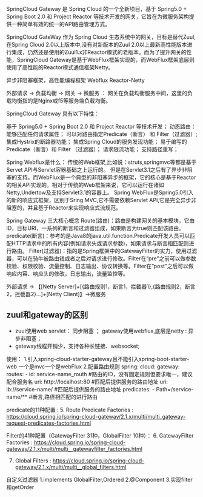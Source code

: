 SpringCloud Gateway 是 Spring Cloud 的一个全新项目，基于 Spring5.0 + Spring Boot 2.0 和 Project Reactor 等技术开发的网关，它旨在为微服务架构提供一种简单有效的统一的API路由管理方式。

SpringCloud GateWay 作为 Spring Cloud 生态系统中的网关，目标是替代Zuul,在Spring Cloud 2.0以上版本中,没有对新版本的Zuul 2.0以上最新高性能版本进行集成，仍然还是使用的Zuul1.x非Reactor模式的老版本。而为了提升网关的性能，SpringCloud Gateway是基于WebFlux框架实现的，而WebFlux框架底层则使用了高性能的Reactor模式通信框架Netty。

异步非阻塞框架，高性能编程框架
Webflux
Reactor-Netty

外部请求 -> 负载均衡 -> 网关 -> 微服务 ： 网关在负载均衡服务中间，这里的负载均衡指的是Nginx或f5等服务端负载均衡。


SpringCloud Gateway 具有以下特性：

基于 Spring5.0 + Spring Boot 2.0 和 Project Reactor 等技术开发；
动态路由：能够匹配任何请求属性；
可以对路由指定Predicate（断言） 和 Filter（过滤器）;
集成Hystrix的断路器功能；
集成Spring Cloud的服务发现功能；
易于编写的Predicate（断言）和 Filter （过滤器）；
请求限流功能；
支持路径重写；


Spring Webflux是什么：
  传统的Web框架,比如说：struts,springmvc等都是基于Servet API与Servlet容器基础之上运行的。
  但是在Servlet3.1之后有了异步非阻塞的支持。而WebFlux是一个典型的非阻塞异步的框架，它的核心是基于Reactor的相关API实现的。相对于传统的Web框架来说，它可以运行在诸如Netty,Undertow及支持Servlet3.1的容器上。
  Spring WebFlux是Spring5.0引入的新的响应式框架，区别于Sring MVC,它不需要依赖Servlet API,它是完全异步非阻塞的，并且基于Reactor来实现响应式流规范。


Spring Gateway 三大核心概念
Route(路由)：路由是构建网关的基本模块，它由ID，目标URI，一系列的断言和过滤器组成，如果断言为true则匹配该路由。
predicate(断言)：参考的是Java8的java.util.function.Predicate开发人员可以匹配HTTP请求中的所有内容(例如请求头或请求参数)，如果请求与断言相匹配则进行路由。
Filter(过滤器)：指的是Spring框架中的GatewayFilter的实力，使用过滤器，可以在骑牛被路由钱或者之后对请求进行修改。Filter在“pre”之前可以做参数校验、权限校验、流量控制、日志输出、协议转换等。Filter在“post”之后可以做响应内容、响应头的修改，日志输出，流量监控等。

外部请求 -> 【[Netty Server]+[{路由规则1，断言1，拦截器1},{路由规则2，断言2，拦截器2}...]+[Netty Client]】->微服务

## zuul和gateway的区别
* zuul使用web servlet： 同步阻塞 ； gateway使用webflux,底层是netty : 异步非阻塞；
* gateway线程开销少，支持各种长链接、websocket;

使用：
1.引入spring-cloud-starter-gateway且不能引入spring-boot-starter-web 
一个是mvc一个是webFlux
2.配置路由规则
spring:
    cloud:
      gateway:
        routes:
        - id: service-name_routh #路由的ID，没有固定规则但要求唯一，建议配合服务名
          uri: http://localhost:80   #匹配后提供服务的路由地址
          uri: lb://service-name/   #匹配后提供服务的路由地址
          predicates:
            - Path=/service-name/**   #断言,路径相匹配的进行路由


predicate的11种配置 :
5. Route Predicate Factories : https://cloud.spring.io/spring-cloud-gateway/2.1.x/multi/multi_gateway-request-predicates-factories.html

Filter的41种配置（GatewayFilter 31种，GlobalFilter 10种）：
6. GatewayFilter Factories : https://cloud.spring.io/spring-cloud-gateway/2.1.x/multi/multi__gatewayfilter_factories.html

7. Global Filters : https://cloud.spring.io/spring-cloud-gateway/2.1.x/multi/multi__global_filters.html


自定义过滤器
1.implements GlobalFilter,Ordered
2.@Component
3.实现filter和getOrder

